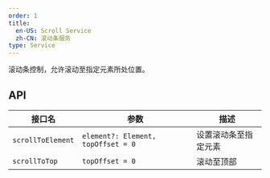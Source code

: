```yaml
---
order: 1
title:
  en-US: Scroll Service
  zh-CN: 滚动条服务
type: Service
---
```


滚动条控制，允许滚动至指定元素所处位置。

## API

| 接口名 | 参数 | 描述 |
| ----- | --- | ---- |
| `scrollToElement` | `element?: Element, topOffset = 0` | 设置滚动条至指定元素 |
| `scrollToTop` | `topOffset = 0` | 滚动至顶部 |
